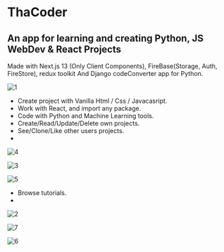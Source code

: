 ﻿# ThaCoder
## An app for learning and creating Python, JS WebDev & React Projects
Made with Next.js 13 (Only Client Components), FireBase(Storage, Auth, FireStore), redux toolkit And Django codeConverter app for Python.


![1](https://github.com/tahasama/nextjs13app/assets/69104880/5a6e9206-aa15-4255-8d0a-0b004d2aafe4)

- Create project with Vanilla Html / Css / Javacasript.
- Work with React, and import any package.
- Code with Python and Machine Learning tools.
- Create/Read/Update/Delete own projects.
- See/Clone/Like other users projects.
- 
![4](https://github.com/tahasama/nextjs13app/assets/69104880/ec9fe27a-7448-497d-842f-f1d73da251b9)

![3](https://github.com/tahasama/nextjs13app/assets/69104880/cf093236-f51c-4798-8073-0cd59bfc72a7)

![5](https://github.com/tahasama/nextjs13app/assets/69104880/9fd7e388-b826-4fc3-9141-02c7aa167297)

- Browse tutorials.
- 
  
![2](https://github.com/tahasama/nextjs13app/assets/69104880/68508358-0283-4464-b205-45d296226488)

![7](https://github.com/tahasama/nextjs13app/assets/69104880/f4aea919-2fbd-41b6-88fc-5d7becc0d605)

![6](https://github.com/tahasama/nextjs13app/assets/69104880/d96acaa0-aeb4-4be0-b0dc-8d8ee421e4f4)
